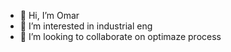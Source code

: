 - 👋 Hi, I’m Omar 
- 👀 I’m interested in industrial eng
- 💞️ I’m looking to collaborate on optimaze process

<!---
located-user/located-user is a ✨ special ✨ repository because its `README.md` (this file) appears on your GitHub profile.
You can click the Preview link to take a look at your changes.
--->
